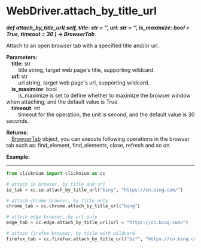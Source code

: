 # WebDriver.attach_by_title_url

***def attach_by_title_url(
        self,
        title: str = '',
        url: str = '',
        is_maximize: bool = True,
        timeout = 30
    ) -> BrowserTab***  

Attach to an open browser tab with a specified title and/or url.

**Parameters:**  
    &emsp;**title**: str   
        &emsp;&emsp; title string, target web page's title, supporting wildcard.  
    &emsp;**url**: str  
        &emsp;&emsp; url string, target web page's url, supporting wildcard.  
    &emsp;**is_maximize**: bool  
        &emsp;&emsp; is_maximize is set to define whether to maximize the browser window when attaching, and the default value is True.  
    &emsp;**timeout**: int  
        &emsp;&emsp; timeout for the operation, the unit is second, and the default value is 30 seconds.

**Returns:**  
    &emsp;[BrowserTab](./doc/api/python/webdriver/browser/browser_tab.md) object, you can execute following operations in the browser tab such as: find_element, find_elements, close, refresh and so on.

**Example:**
***
```python
from clicknium import clicknium as cc

# attach ie browser, by title and url
ie_tab = cc.ie.attach_by_title_url("bing", "https://cn.bing.com/")

# attach chrome browser, by title only
chrome_tab = cc.chrome.attach_by_title_url("bing")

# attach edge browser, by url only
edge_tab = cc.edge.attach_by_title_url(url = "https://cn.bing.com/")

# attach firefox browser, by title with wildcard
firefox_tab = cc.firefox.attach_by_title_url("bi*", "https://cn.bing.com/")
```